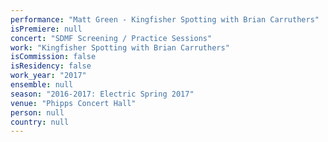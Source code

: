 ```yaml
---
performance: "Matt Green - Kingfisher Spotting with Brian Carruthers"
isPremiere: null
concert: "SDMF Screening / Practice Sessions"
work: "Kingfisher Spotting with Brian Carruthers"
isCommission: false
isResidency: false
work_year: "2017"
ensemble: null
season: "2016-2017: Electric Spring 2017"
venue: "Phipps Concert Hall"
person: null
country: null
---
```


